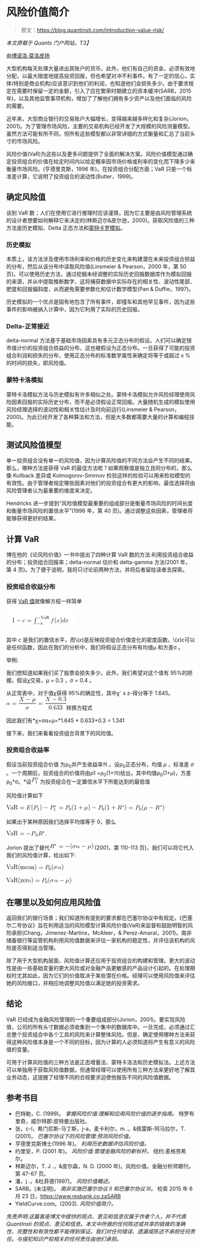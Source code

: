 # 风险价值简介

> 原文：<https://blog.quantinsti.com/introduction-value-risk/>

*本文原载于 Quants 门户网站。T3】*

由[博诺洛·莫洛皮扬](https://www.linkedin.com/in/bonolo-molopyane-001a5a73/)

大型机构每天处理大量进出其账户的货币。此外，他们有自己的资金，必须有效地分配，以最大限度地提高投资回报，但也希望对冲不利事件。有了一定的信心，实体(特别是商业机构)应该意识到他们的利润，也知道他们会损失多少。由于要求规定在需要时保留一定的金额，引入了应在繁荣时期建立的资本缓冲(SARB，2015 年)，以及其他监管事项机构，增加了了解他们拥有多少资产以及他们面临的风险的需要。

近年来，大型商业银行的交易账户大幅增长，变得越来越多样化和复杂(Jorion，2001)。为了管理市场风险，主要的交易机构已经开发了大规模的风险测量模型。虽然方法可能有所不同，但所有这些模型都以非常详细的方式衡量和汇总了当前头寸的市场风险。

风险价值(VaR)为这些以及更多问题提供了全面的解决方案。风险价值模型通过确定投资组合的价值在给定时间内以给定概率因市场价格或利率的变化而下降多少来衡量市场风险。(亨德里克斯，1996 年)。在投资组合分配方面；VaR 只是一个标准差计算，它说明了投资组合的波动性(Butler，1999)。

## **确定风险值**

谈到 VaR 数；人们在使用它进行推理时应该谨慎，因为它主要是由风险管理系统的设计者想要如何解释它来决定的(林斯迈尔&皮尔逊，2000)。获取风险值的三种方法是历史模拟、Delta 正态方法和[蒙特卡罗模拟](https://blog.quantinsti.com/monte-carlo-simulation/)。

### **历史模拟**

本质上，该方法涉及使用市场利率和价格的历史变化来构建潜在未来投资组合损益的分布，然后从该分布中读取风险值(Linsmeier & Pearson，2000 年，第 50 页)。可以使用历史方法，通过挖掘未经调整的实际历史回报数据库作为模拟回报的来源，并从中提取推断数字，这将捕获数据中实际存在的相关性、波动性尾部、肥度和回报偏斜度，从而避免需要参数化和估计数学模型(Pan & Duffie，1997)。

历史模拟的一个优点是固有地包含了所有事件，即撞车和其他罕见事件，因为这些事件的影响被纳入计算中，因为它利用了实际的历史回报。

### **Delta-正常接近**

delta-normal 方法基于基础市场因素具有多元正态分布的假设。人们可以确定按市值计价的投资组合损益的分布，这也被假设为正态分布。一旦获得了可能的投资组合利润和损失的分布，使用正态分布的标准数学属性来确定将等于或超过 x %的时间的损失，即风险值。

### **蒙特卡洛模拟**

蒙特卡洛模拟方法与历史模拟有许多相似之处。蒙特卡洛模拟允许风险经理使用风险因素回报的实际历史分布，而不是必须假设正常回报。大量随机生成的模拟使用风险经理选择的波动性和相关性估计及时向前运行(Linsmeier & Pearson，2000)。为此已经开发了各种算法和方法，但是大多数都需要大量的计算和编程技能。

## **测试风险值模型**

单一投资组合没有单一的风险值，因为计算风险值的不同方法会产生不同的结果。那么，哪种方法是获得 VaR 的最佳方法呢？如果观察值是独立且同分布的，那么像 Kullback 差异或 Kolmogorov-Smirnov 检验这样的检验可以用来检验模型的有效性。由于管理者规定哪些因素对他们的投资组合有更大的影响，最佳选择将由风险管理者认为最重要的维度来决定。

Hendricks 进一步提到“风险值模型最重要的组成部分是衡量市场风险的时间长度和衡量市场风险的置信水平”(1996 年，第 40 页)。通过调整这些因素，管理者将能够获得更好的结果。

## **计算 VaR**

博在他的《论风险价值》一书中提出了四种计算 VaR 数的方法:利用投资组合收益的分布；投资组合回报率；delta-normal 估价和 delta-gamma 方法(2001 年，第 4 页)。为了便于说明，我将只讨论前两种方法，并将后者留给读者去探索。

### **投资组合收益分布**

获得 [VaR 值](https://blog.quantinsti.com/calculating-value-at-risk-in-excel-python)就像解方程一样简单

![VAR value equation](img/1c28c66d058a43a07e0c856ed4e227c7.png)

其中 *c* 是我们的置信水平，而\\(*x*)是反映投资组合价值变化的密度函数。\\(*x*)c可以是任何函数，因此在我们的分析中，我们将假设正态分布有均值μ 和方差σ 。

举例:

我们想知道如果我们买了股票会损失多少。此外，我们希望对这个值有 95%的把握。假设*χ*交易，μ = 0.3 ，σ = 0.4 。

从正常表中，对于值*χ*获得 95%的确定性，其中*χ*` s z-得分等于 1.645。![transformation equation](img/93c05daa8e2d19234fe73217bb6d82ad.png)转换方程式

因此我们有*χ=σα+μ=*1.645 * 0.633+0.3 = 1.341

接下来，我们来看看投资组合背景下的风险值。

### **投资组合收益率**

假设当前投资组合价值 为ρ<sub>0</sub>并产生收益率ℜ 。设ρ<sub>0</sub>正态分布，均值 *μ* ，标准差 *σ* 。一个周期后，投资组合的价值将由ρ1 =ρ<sub>0</sub>(1+ℜ)给出，其中均值ρ<sub>0</sub>(1+*μ*)，方差ρ<sub>0</sub>*σ。*设![p1](img/6e53feb625c72b5610eaf4869c449875.png)  为投资组合在一定置信水平下所能达到的最低值

风险值计算如下

![value at risk](img/61b67d9e86cd41553233f1c6d058fdb1.png)

如果出于某种原因我们选择平均值等于 0，那么

![value at risk1](img/cc68c82756f49b7123f481185ad545e6.png)

Jorion 提出了替代![r](img/ee0f41c5a1008bce37c75b36bfd39ba9.png)   (2001，第 110-113 页)，我们可以将它代入我们的风险值计算，给出如下:

![](img/cd1e5c0a3bdb736e19d185741e0c5bce.png)

![var zero](img/67cd01290bfb01589431a6a55aa521a6.png)

## **在哪里以及如何应用风险值**

返回我们的银行场景；我们知道所有提到的要求都在巴塞尔协议中有规定。《巴塞尔二号协议》旨在利用适当的风险模型计算风险价值(VaR)来监督和鼓励明智的风险承担(Chang，Jimenez-Martins，McAleer，& Perez-Amaral，2001)。南非储备银行等监管机构利用风险值数据来评估一家机构的稳定性，并评估该机构的风险是否得到适当管理。

除了用于大型机构层面，风险值计算还应用于投资组合的构建和管理。更大的波动性是由一些基础变量的更大风险或对金融产品更敏感的产品设计引起的。在处理期权时尤其如此，因为它们的价值取决于某些潜在价格。经理可以使用风险值来评估她的风险敞口，并相应地调整风险值以满足她的投资需求。

## **结论**

VaR 已经成为金融风险管理的一个重要组成部分(Jorion，2001)。要实现风险值，公司的所有头寸数据必须收集到一个集中的数据库中。一旦完成，必须通过汇总整个投资组合中各个工具的风险来计算整体风险。但是，确定使用哪种方法来获得这种风险值本身是一个不同的目标，因为计算的人必须知道将产生有意义的风险值的变量。

可用于计算风险值的三种方法是正态增量法、蒙特卡洛法和历史模拟法。上述方法可以单独用于获取风险值数据，但通常经理可以使用所有三种方法来更好地了解其业务动态，这提醒了经理不同的合规要求迫使他报告不同的风险值数据。

## **参考书目**

*   巴特勒，C. (1999)。 *掌握风险价值:理解和应用风险价值的逐步指南。* 特罗布里奇，威尔特郡:皮特曼出版社。
*   张，c-l，希门尼斯-马丁斯，j-a，麦卡利尔，m .，&佩雷斯-阿马拉尔，T. (2001)。 *巴塞尔协议下的风险管理:预测风险价值。*
*   亨德里克斯博士(1996 年)。 *利用历史数据评估风险价值。*
*   约里安，P. (2001 年)。 *风险价值:管理金融风险的新标杆。* 纽约:麦格劳希尔。
*   林斯迈尔，T. J .，&皮尔森，N. D. (2000 年)。风险价值。金融分析师期刊，第 47-67 页。
*   潘，j .，&杜菲德(1997)。 *风险价值概述。*
*   SARB。(未注明)。 *南非实施巴塞尔协议 II 和巴塞尔协议 III。* 检索 2015 年 6 月 23 日，https://www.resbank.co.zaSARB
*   YieldCurve.com。(2003). *风险价值简介。*

*免责声明:这篇客座博文中提供的观点、意见和信息仅属于作者个人，并不代表 QuantInsti 的观点、意见和信息。本文中所做的任何陈述或共享的链接的准确性、完整性和有效性都不能得到保证。我们对任何错误、遗漏或陈述不承担任何责任。与侵犯知识产权相关的任何责任由他们承担。*